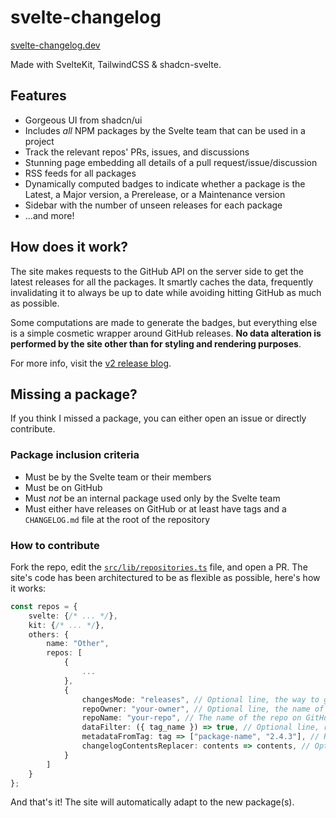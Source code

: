 # svelte-changelog

[svelte-changelog.dev](https://svelte-changelog.dev)

Made with SvelteKit, TailwindCSS & shadcn-svelte.

## Features

- Gorgeous UI from shadcn/ui
- Includes _all_ NPM packages by the Svelte team that can be used in a project
- Track the relevant repos' PRs, issues, and discussions
- Stunning page embedding all details of a pull request/issue/discussion
- RSS feeds for all packages
- Dynamically computed badges to indicate whether a package is the Latest, a Major version, a Prerelease, or a Maintenance version
- Sidebar with the number of unseen releases for each package
- ...and more!

## How does it work?

The site makes requests to the GitHub API on the server side to get the latest releases for all the packages.
It smartly caches the data, frequently invalidating it to always be up to date while avoiding hitting GitHub as
much as possible.

Some computations are made to generate the badges, but everything else is a simple cosmetic
wrapper around GitHub releases.
**No data alteration is performed by the site other than for styling and rendering purposes**.

For more info, visit the [v2 release blog](https://svelte-changelog.dev/blog/v2).

## Missing a package?

If you think I missed a package, you can either open an issue or directly contribute.

### Package inclusion criteria

- Must be by the Svelte team or their members
- Must be on GitHub
- Must _not_ be an internal package used only by the Svelte team
- Must either have releases on GitHub or at least have tags and a `CHANGELOG.md` file at the root of the repository

### How to contribute

Fork the repo, edit the [`src/lib/repositories.ts`](src/lib/repositories.ts) file, and open a PR.
The site's code has been architectured to be as flexible as possible, here's how it works:

```typescript
const repos = {
    svelte: {/* ... */},
    kit: {/* ... */},
    others: {
        name: "Other",
        repos: [
            {
                ...
            },
            {
                changesMode: "releases", // Optional line, the way to get the changes; either "releases" or "changelog", defaults to "releases"
                repoOwner: "your-owner", // Optional line, the name of the owner on GitHub, defaults to "sveltejs"
                repoName: "your-repo", // The name of the repo on GitHub, as it is shown in the URL: https://github.com/sveltejs/your-repo
                dataFilter: ({ tag_name }) => true, // Optional line, return false to exclude a version from its tag name
                metadataFromTag: tag => ["package-name", "2.4.3"], // Return the package name and version from the tag name
                changelogContentsReplacer: contents => contents, // Optional line, replace the contents of the changelog file before parsing it; only used if `changesMode` is "changelog"
            }
        ]
    }
};
```

And that's it! The site will automatically adapt to the new package(s).
